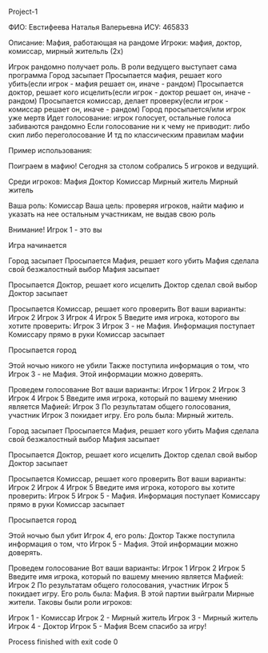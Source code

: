 Project-1

ФИО: Евстифеева Наталья Валерьевна
ИСУ: 465833

Описание:
Мафия,  работающая на рандоме
Игроки: мафия, доктор, комиссар, мирный жительль (2x)

Игрок рандомно получает роль. В роли ведущего выступает сама программа
Город засыпает
Просыпается мафия, решает кого убить(если игрок - мафия решает он, иначе - рандом)
Просыпается доктор, решает кого исцелить(если игрок - доктор решает он, иначе - рандом)
Просыпается комиссар, делает проверку(если игрок - комиссар решает он, иначе - рандом)
Город просыпается/или игрок уже мертв
Идет голосование: игрок голосует, остальные голоса забиваются рандомно
Если голосование ни к чему не приводит: либо скип либо переголосование
И тд по классическим правилам мафии

Пример использования:

Поиграем в мафию!
Сегодня за столом собрались 5 игроков и ведущий.

Среди игроков:
Мафия
Доктор
Комиссар
Мирный житель
Мирный житель

Ваша роль: Комиссар
Ваша цель: проверяя игроков, найти мафию и указать на нее остальным участникам, не выдав свою роль

Внимание! Игрок 1 - это вы

Игра начинается

Город засыпает
Просыпается Мафия, решает кого убить
Мафия сделала свой безжалостный выбор
Мафия засыпает

Просыпается Доктор, решает кого исцелить
Доктор сделал свой выбор
Доктор засыпает

Просыпается Комиссар, решает кого проверить
Вот ваши варианты:
Игрок 2
Игрок 3
Игрок 4
Игрок 5
Введите имя игрока, которого вы хотите проверить: Игрок 3
Игрок 3 - не Мафия.
Информация поступает Комиссару прямо в руки
Комиссар засыпает

Просыпается город

Этой ночью никого не убили
Также поступила информация о том, что  Игрок 3 - не Мафия. Этой информации можно доверять.

Проведем голосование
Вот ваши варианты:
Игрок 1
Игрок 2
Игрок 3
Игрок 4
Игрок 5
Введите имя игрока, который по вашему мнению является Мафией: Игрок 3
По результатам общего голосования, участник Игрок 3 покидает игру. Его роль была: Мирный житель.

Город засыпает
Просыпается Мафия, решает кого убить
Мафия сделала свой безжалостный выбор
Мафия засыпает

Просыпается Доктор, решает кого исцелить
Доктор сделал свой выбор
Доктор засыпает

Просыпается Комиссар, решает кого проверить
Вот ваши варианты:
Игрок 2
Игрок 4
Игрок 5
Введите имя игрока, которого вы хотите проверить: Игрок 5
Игрок 5 - Мафия.
Информация поступает Комиссару прямо в руки
Комиссар засыпает

Просыпается город

Этой ночью был убит Игрок 4, его роль: Доктор
Также поступила информация о том, что  Игрок 5 - Мафия. Этой информации можно доверять.

Проведем голосование
Вот ваши варианты:
Игрок 1
Игрок 2
Игрок 5
Введите имя игрока, который по вашему мнению является Мафией: Игрок 2
По результатам общего голосования, участник Игрок 5 покидает игру. Его роль была: Мафия.
В этой партии выйграли Мирные жители.
Таковы были роли игроков:

Игрок 1  -  Комиссар
Игрок 2  -  Мирный житель
Игрок 3  -  Мирный житель
Игрок 4  -  Доктор
Игрок 5  -  Мафия
Всем спасибо за игру!

Process finished with exit code 0
